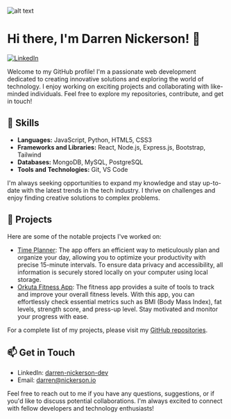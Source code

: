 ![alt text](https://media.licdn.com/dms/image/D4E16AQG4E3R8FrrYgA/profile-displaybackgroundimage-shrink_350_1400/0/1687445148784?e=1692835200&v=beta&t=HQ5b1suXDYo-qKnEPYsU0hGvOJssM_n0rkQx7qMoj1M)



# Hi there, I'm Darren Nickerson! 👋

[![LinkedIn](https://img.shields.io/badge/LinkedIn-Connect-blue)](https://www.linkedin.com/in/darren-nickerson-dev)

Welcome to my GitHub profile! I'm a passionate web development dedicated to creating innovative solutions and exploring the world of technology. I enjoy working on exciting projects and collaborating with like-minded individuals. Feel free to explore my repositories, contribute, and get in touch!

## 🔧 Skills

- **Languages:** JavaScript, Python, HTML5, CSS3
- **Frameworks and Libraries:** React, Node.js, Express.js, Bootstrap, Tailwind
- **Databases:** MongoDB, MySQL, PostgreSQL
- **Tools and Technologies:** Git, VS Code
  
I'm always seeking opportunities to expand my knowledge and stay up-to-date with the latest trends in the tech industry. I thrive on challenges and enjoy finding creative solutions to complex problems.

## 💼 Projects

Here are some of the notable projects I've worked on:

- [Time Planner](https://github.com/darren-nickerson/Time-planner): The app offers an efficient way to meticulously plan and organize your day, allowing you to optimize your productivity with precise 15-minute intervals. To ensure data privacy and accessibility, all information is securely stored locally on your computer using local storage.
- [Orkuta Fitness App](https://www.orkuta.com/): The fitness app provides a suite of tools to track and improve your overall fitness levels. With this app, you can effortlessly check essential metrics such as BMI (Body Mass Index), fat levels, strength score, and press-up level. Stay motivated and monitor your progress with ease.

For a complete list of my projects, please visit my [GitHub repositories](https://github.com/darren-nickerson).



## 📫 Get in Touch

- LinkedIn: [darren-nickerson-dev](https://www.linkedin.com/in/darren-nickerson-dev)
- Email: [darren@nickerson.io](mailto:darren@nickerson.io)

Feel free to reach out to me if you have any questions, suggestions, or if you'd like to discuss potential collaborations. I'm always excited to connect with fellow developers and technology enthusiasts!

